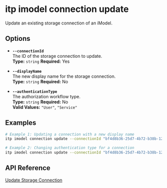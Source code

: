 # itp imodel connection update

Update an existing storage connection of an iModel.

## Options

- **`--connectionId`**  
  The ID of the storage connection to update.  
  **Type:** `string` **Required:** Yes

- **`--displayName`**  
  The new display name for the storage connection.  
  **Type:** `string` **Required:** No

- **`--authenticationType`**  
  The authorization workflow type.  
  **Type:** `string` **Required:** No  
  **Valid Values:** `"User"`, `"Service"`

## Examples

```bash
# Example 1: Updating a connection with a new display name
itp imodel connection update --connectionId "bf4d8b36-25d7-4b72-b38b-12c1f0325f42" --displayName "Updated Project Files"

# Example 2: Changing authentication type for a connection
itp imodel connection update --connectionId "bf4d8b36-25d7-4b72-b38b-12c1f0325f42" --authenticationType "Service"
```

## API Reference

[Update Storage Connection](https://developer.bentley.com/apis/synchronization/operations/update-storage-connection/)

